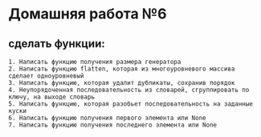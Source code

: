 # Домашняя работа №6
## сделать функции:
    1. Написать функцию получения размера генератора
    2. Написать функцию flatten, которая из многоуровневого массива сделает одноуровневый
    3. Написать функцию, которая удалит дубликаты, сохранив порядок
    4. Неупорядоченная последовательность из словарей, сгруппировать по ключу, на выходе словарь
    5. Написать функцию, которая разобьет последовательность на заданные куски
    6. Написать функцию получения первого элемента или None
    7. Написать функцию получения последнего элемента или None
